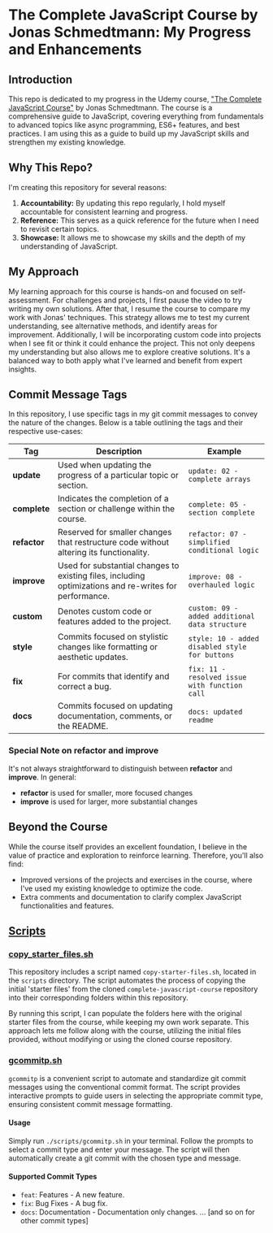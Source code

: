 # The Complete JavaScript Course by Jonas Schmedtmann: My Progress and Enhancements

## Introduction

This repo is dedicated to my progress in the Udemy course, ["The Complete JavaScript Course"](https://www.udemy.com/course/the-complete-javascript-course/) by Jonas Schmedtmann. The course is a comprehensive guide to JavaScript, covering everything from fundamentals to advanced topics like async programming, ES6+ features, and best practices. I am using this as a guide to build up my JavaScript skills and strengthen my existing knowledge.

## Why This Repo?

I'm creating this repository for several reasons:

1. **Accountability:** By updating this repo regularly, I hold myself accountable for consistent learning and progress.
2. **Reference:** This serves as a quick reference for the future when I need to revisit certain topics.
3. **Showcase:** It allows me to showcase my skills and the depth of my understanding of JavaScript.

## My Approach

My learning approach for this course is hands-on and focused on self-assessment. For challenges and projects, I first pause the video to try writing my own solutions. After that, I resume the course to compare my work with Jonas' techniques. This strategy allows me to test my current understanding, see alternative methods, and identify areas for improvement. Additionally, I will be incorporating custom code into projects when I see fit or think it could enhance the project. This not only deepens my understanding but also allows me to explore creative solutions. It's a balanced way to both apply what I've learned and benefit from expert insights.

## Commit Message Tags

In this repository, I use specific tags in my git commit messages to convey the nature of the changes. Below is a table outlining the tags and their respective use-cases:

| Tag       | Description                                                                                          | Example                                     |
|-----------|------------------------------------------------------------------------------------------------------|---------------------------------------------|
| **update**    | Used when updating the progress of a particular topic or section.                                       | `update: 02 - complete arrays`              |
| **complete**  | Indicates the completion of a section or challenge within the course.                                   | `complete: 05 - section complete`           |
| **refactor**  | Reserved for smaller changes that restructure code without altering its functionality.                   | `refactor: 07 - simplified conditional logic`|
| **improve**   | Used for substantial changes to existing files, including optimizations and re-writes for performance.  | `improve: 08 - overhauled logic`             |
| **custom**    | Denotes custom code or features added to the project.                                                  | `custom: 09 - added additional data structure`|
| **style**     | Commits focused on stylistic changes like formatting or aesthetic updates.                             | `style: 10 - added disabled style for buttons`|
| **fix**       | For commits that identify and correct a bug.                                                           | `fix: 11 - resolved issue with function call`|
| **docs**      | Commits focused on updating documentation, comments, or the README.                                     | `docs: updated readme`|

### Special Note on **refactor** and **improve**
It's not always straightforward to distinguish between **refactor** and **improve**. In general:
- **refactor** is used for smaller, more focused changes
- **improve** is used for larger, more substantial changes

## Beyond the Course

While the course itself provides an excellent foundation, I believe in the value of practice and exploration to reinforce learning. Therefore, you'll also find:

- Improved versions of the projects and exercises in the course, where I've used my existing knowledge to optimize the code.
- Extra comments and documentation to clarify complex JavaScript functionalities and features.

## [Scripts](scripts)

### [copy_starter_files.sh](scripts/copy_starter_files.sh)
This repository includes a script named `copy-starter-files.sh`, located in the `scripts` directory. The script automates the process of copying the initial 'starter files' from the cloned `complete-javascript-course` repository into their corresponding folders within this repository.

By running this script, I can populate the folders here with the original starter files from the course, while keeping my own work separate. This approach lets me follow along with the course, utilizing the initial files provided, without modifying or using the cloned course repository.

### [gcommitp.sh](scripts/gcommitp.sh)
`gcommitp` is a convenient script to automate and standardize git commit messages using the conventional commit format. The script provides interactive prompts to guide users in selecting the appropriate commit type, ensuring consistent commit message formatting.

#### Usage
Simply run `./scripts/gcommitp.sh` in your terminal. Follow the prompts to select a commit type and enter your message. The script will then automatically create a git commit with the chosen type and message.

#### Supported Commit Types
- `feat`: Features - A new feature.
- `fix`: Bug Fixes - A bug fix.
- `docs`: Documentation - Documentation only changes.
... [and so on for other commit types]


